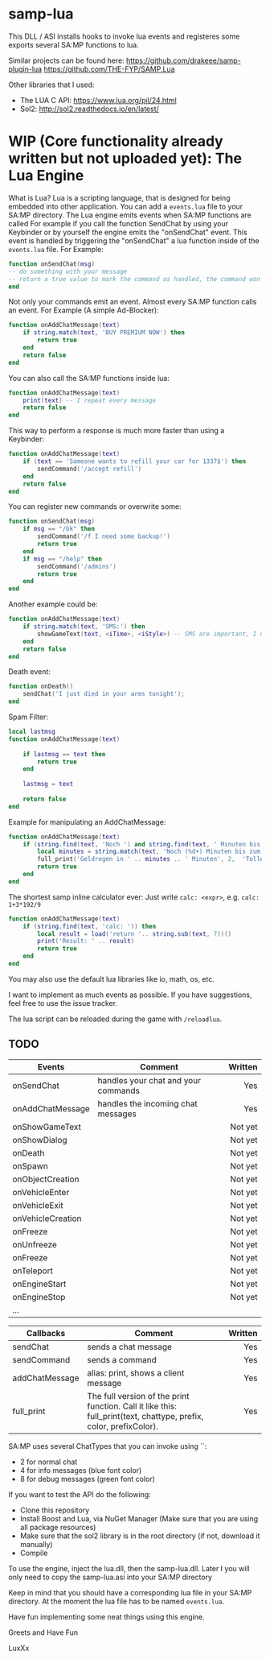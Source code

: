 # samp-lua
This DLL / ASI installs hooks to invoke lua events and registeres some exports several SA:MP functions to lua.


Similar projects can be found here:
https://github.com/drakeee/samp-plugin-lua
https://github.com/THE-FYP/SAMP.Lua

Other libraries that I used:
- The LUA C API:
https://www.lua.org/pil/24.html
- Sol2:
http://sol2.readthedocs.io/en/latest/

# WIP (Core functionality already written but not uploaded yet): The Lua Engine
What is Lua? Lua is a scripting language, that is designed for being embedded into other application.
You can add a `events.lua` file to your SA:MP directory. The Lua engine emits events when SA:MP functions are called
For example if you call the function SendChat by using your Keybinder or by yourself the engine emits the "onSendChat" event.
This event is handled by triggering the "onSendChat" a lua function inside of the `events.lua` file.
For Example:
```lua
function onSendChat(msg)
-- do something with your message
-- return a true value to mark the command as handled, the command won't be sent.
end
```
Not only your commands emit an event. Almost every SA:MP function calls an event.
For Example (A simple Ad-Blocker):
```lua
function onAddChatMessage(text)
    if string.match(text, 'BUY PREMIUM NOW') then
        return true
    end
    return false
end
```

You can also call the SA:MP functions inside lua:

```lua
function onAddChatMessage(text)
    print(text) -- I repeat every message
    return false
end
```
This way to perform a response is much more faster than using a Keybinder:
```lua
function onAddChatMessage(text)
    if (text == 'Someone wants to refill your car for 1337$') then
        sendCommand('/accept refill')
    end
    return false
end
```

You can register new commands or overwrite some:
```lua
function onSendChat(msg)
	if msg == "/bk" then
		sendCommand('/f I need some backup!')
		return true
	end
	if msg == "/help" then
		sendCommand('/admins')
		return true
	end
end
```

Another example could be:
```lua
function onAddChatMessage(text)
    if string.match(text, 'SMS:') then
        showGameText(text, <iTime>, <iStyle>) -- SMS are important, I need them big!
    end
    return false
end
```
Death event:
```lua
function onDeath()
    sendChat('I just died in your arms tonight');
end
```
Spam Filter:
```lua
local lastmsg
function onAddChatMessage(text)
    
	if lastmsg == text then
		return true
	end
	
	lastmsg = text
	
	return false
end
```

Example for manipulating an AddChatMessage:
```lua
function onAddChatMessage(text)
	if (string.find(text, 'Noch ') and string.find(text, ' Minuten bis zum Payday')) then
		local minutes = string.match(text, 'Noch (%d+) Minuten bis zum Payday')
		full_print('Geldregen in ' .. minutes .. ' Minuten', 2,  'Toller Prefix', 16728128, 5017777)
		return true
	end
end
```
The shortest samp inline calculator ever: Just write `calc: <expr>`, e.g. `calc: 1+3*192/9`
```lua
function onAddChatMessage(text)
	if (string.find(text, 'calc: ')) then
		local result = load('return '.. string.sub(text, 7))()
		print('Result: ' .. result)
		return true
	end
end
```
You may also use the default lua libraries like io, math, os, etc.

I want to implement as much events as possible. If you have suggestions, feel free to use the issue tracker.


The lua script can be reloaded during the game with `/reloadlua`.

## TODO

| Events | Comment | Written |
| ------------- |-------------| -----:|
| onSendChat | handles your chat and your commands | Yes |
| onAddChatMessage | handles the incoming chat messages | Yes |
| onShowGameText |  | Not yet |
| onShowDialog |  | Not yet |
| onDeath |  | Not yet |
| onSpawn |  | Not yet |
| onObjectCreation |  | Not yet |
| onVehicleEnter |  | Not yet |
| onVehicleExit |  | Not yet |
| onVehicleCreation |  | Not yet |
| onFreeze |  | Not yet |
| onUnfreeze |  | Not yet |
| onFreeze |  | Not yet |
| onTeleport |  | Not yet |
| onEngineStart |  | Not yet |
| onEngineStop |  | Not yet |
| ... | | |

| Callbacks | Comment | Written |
| ------------- |-------------| -----:|
| sendChat | sends a chat message | Yes |
| sendCommand | sends a command | Yes |
| addChatMessage | alias: print, shows a client message | Yes |
| full_print | The full version of the print function. Call it like this: full_print(text, chattype, prefix, color, prefixColor). | Yes |

SA:MP uses several ChatTypes that you can invoke using ``:
- 2 for normal chat
- 4 for info messages (blue font color)
- 8 for debug messages (green font color)

If you want to test the API do the following:

- Clone this repository
- Install Boost and Lua, via NuGet Manager (Make sure that you are using all package resources)
- Make sure that the sol2 library is in the root directory (if not, download it manually)
- Compile

To use the engine, inject the lua.dll, then the samp-lua.dll.
Later I you will only need to copy the samp-lua.asi into your SA:MP directory

Keep in mind that you should have a corresponding lua file in your SA:MP directory. At the moment the lua file has to be named `events.lua`.

Have fun implementing some neat things using this engine.

Greets and Have Fun

LuxXx
